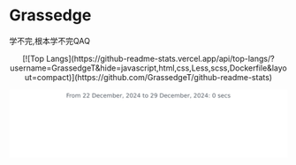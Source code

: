# Grassedge

学不完,根本学不完QAQ
<div style="text-align: center;">
  [![Top Langs](https://github-readme-stats.vercel.app/api/top-langs/?username=GrassedgeT&hide=javascript,html,css,Less,scss,Dockerfile&layout=compact)](https://github.com/GrassedgeT/github-readme-stats)
</div>


<!--START_SECTION:waka-->
<img
  src="https://github.com/GrassedgeT/GrassedgeT/blob/main/images/stat.svg"
  alt="Alternative Text"
/>
<!--END_SECTION:waka-->
